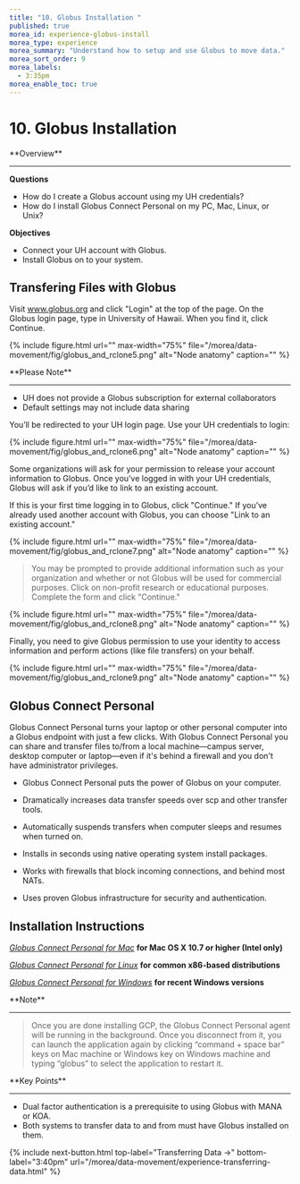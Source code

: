 ```yaml
---
title: "10. Globus Installation "
published: true
morea_id: experience-globus-install
morea_type: experience
morea_summary: "Understand how to setup and use Globus to move data."
morea_sort_order: 9
morea_labels:
  - 3:35pm
morea_enable_toc: true
---
```


# 10. Globus Installation

<div class="alert alert-success mt-3" role="alert" markdown="1">
<i class="fa-solid fa-globe fa-xl"></i> **Overview**
<hr/>
 
 **Questions**
* How do I create a Globus account using my UH credentials?
* How do I install Globus Connect Personal on my PC, Mac, Linux, or Unix? 

**Objectives**
* Connect your UH account with Globus. 
* Install Globus on to your system.  
</div>

## Transfering Files with Globus

Visit www.globus.org and click "Login" at the top of the page. On the Globus login page, type in University of Hawaii. When you find it, click Continue.

{% include figure.html url="" max-width="75%" file="/morea/data-movement/fig/globus_and_rclone5.png" alt="Node anatomy" caption="" %}

<div class="alert alert-warning" role="alert" markdown="1">
<i class="fa-solid fa-triangle-exclamation fa-xl"></i> **Please Note**
<hr/>

* UH does not provide a Globus subscription for external collaborators 
* Default settings may not include data sharing
</div>


You’ll be redirected to your UH login page. Use your UH credentials to login:

{% include figure.html url="" max-width="75%" file="/morea/data-movement/fig/globus_and_rclone6.png" alt="Node anatomy" caption="" %}

Some organizations will ask for your permission to release your account information to Globus. Once you’ve logged in with your UH credentials, Globus will ask if you’d like to link to an existing account. 

If this is your first time logging in to Globus, click "Continue." If you’ve already used another account with Globus, you can choose "Link to an existing account."

{% include figure.html url="" max-width="75%" file="/morea/data-movement/fig/globus_and_rclone7.png" alt="Node anatomy" caption="" %}


> You may be prompted to provide additional information such as your organization and whether or not Globus will be used for commercial purposes. Click on non-profit research or educational purposes. Complete the form and click "Continue."


{% include figure.html url="" max-width="75%" file="/morea/data-movement/fig/globus_and_rclone8.png" alt="Node anatomy" caption="" %}


Finally, you need to give Globus permission to use your identity to access information and perform actions (like file transfers) on your behalf.


{% include figure.html url="" max-width="75%" file="/morea/data-movement/fig/globus_and_rclone9.png" alt="Node anatomy" caption="" %}


## Globus Connect Personal

Globus Connect Personal turns your laptop or other personal computer into a Globus endpoint with just a few clicks. With Globus Connect Personal you can share and transfer files to/from a local machine—campus server, desktop computer or laptop—even if it's behind a firewall and you don't have administrator privileges.

* Globus Connect Personal puts the power of Globus on your computer.

* Dramatically increases data transfer speeds over scp and other transfer tools.

* Automatically suspends transfers when computer sleeps and resumes when turned on.

* Installs in seconds using native operating system install packages.

* Works with firewalls that block incoming connections, and behind most NATs.

* Uses proven Globus infrastructure for security and authentication.

## Installation Instructions

_[Globus Connect Personal for Mac](https://docs.globus.org/how-to/globus-connect-personal-mac)_  __for Mac OS X 10\.7 or higher \(Intel only\)__

_[Globus Connect Personal for Linux](https://docs.globus.org/how-to/globus-connect-personal-linux)_  __for common x86\-based distributions__

_[Globus Connect Personal for Windows](https://docs.globus.org/how-to/globus-connect-personal-windows)_  __for recent Windows versions__

<div class="alert alert-warning" role="alert" markdown="1">
<i class="fa-solid fa-triangle-exclamation fa-xl"></i> **Note**
<hr/>

> Once you are done installing GCP, the Globus Connect Personal agent will be running in the background. 
> Once you disconnect from it, you can launch the application again by clicking “command + space bar” keys on Mac machine or Windows key on Windows machine and typing “globus” to select the application to restart it.
</div>

<div class="alert alert-success mt-3" role="alert" markdown="1">
<i class="fa-solid fa-globe fa-xl"></i> **Key Points**
<hr/>

  * Dual factor authentication is a prerequisite to using Globus with MANA or KOA.
  * Both systems to transfer data to and from must have Globus installed on them. 
</div>

{% include next-button.html
  top-label="Transferring Data ->"
  bottom-label="3:40pm"
  url="/morea/data-movement/experience-transferring-data.html" %}
